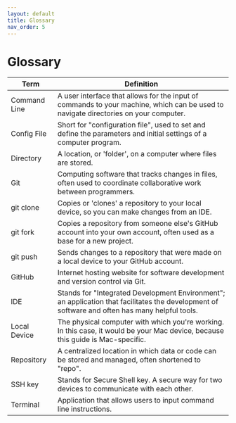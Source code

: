 ```yaml
---
layout: default
title: Glossary
nav_order: 5
---
```

# Glossary

| Term | Definition |  
| ------- | -------------- |  
| Command Line | A user interface that allows for the input of commands to your machine, which can be used to navigate directories on your computer. |  
| Config File | Short for "configuration file", used to set and define the parameters and initial settings of a computer program. |  
| Directory | A location, or 'folder', on a computer where files are stored. |  
| Git | Computing software that tracks changes in files, often used to coordinate collaborative work between programmers. |  
| git clone | Copies or 'clones' a repository to your local device, so you can make changes from an IDE. |  
| git fork | Copies a repository from someone else's GitHub account into your own account, often used as a base for a new project. |  
| git push | Sends changes to a repository that were made on a local device to your GitHub account. |  
| GitHub | Internet hosting website for software development and version control via Git. |  
| IDE | Stands for "Integrated Development Environment"; an application that facilitates the development of software and often has many helpful tools. |  
| Local Device | The physical computer with which you're working. In this case, it would be your Mac device, because this guide is Mac-specific. |  
| Repository | A centralized location in which data or code can be stored and managed, often shortened to "repo". |  
| SSH key | Stands for Secure Shell key. A secure way for two devices to communicate with each other. |  
| Terminal | Application that allows users to input command line instructions. |  